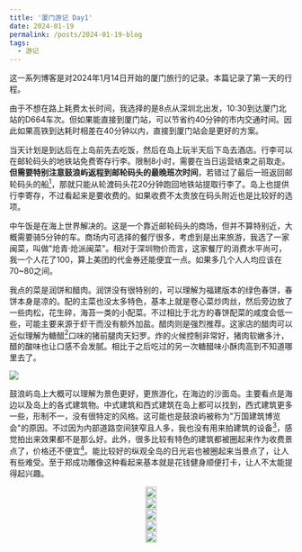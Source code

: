 ```yaml
---
title: '厦门游记 Day1'
date: 2024-01-19
permalink: /posts/2024-01-19-blog
tags:
  - 游记
---
```


这一系列博客是对2024年1月14日开始的厦门旅行的记录。本篇记录了第一天的行程。

由于不想在路上耗费太长时间，我选择的是8点从深圳北出发，10:30到达厦门北站的D664车次。但如果能直接到厦门站，可以节省约40分钟的市内交通时间。因此如果高铁到达耗时相差在40分钟以内，直接到厦门站会是更好的方案。

当天计划是到达后在上岛前先去吃饭，然后在岛上玩半天后下岛去酒店。行李可以在邮轮码头的地铁站免费寄存行李。限制8小时，需要在当日运营结束之前取走。__但需要特别注意鼓浪屿返程到邮轮码头的最晚班次时间__，若错过了最后一班返回邮轮码头的船[^1]，那就只能从轮渡码头花20分钟跑回地铁站提取行李了。岛上也提供行李寄存，不过看起来是要收费的。如果收费不太贵放在码头附近也是比较好的选项。

中午饭是在海上世界解决的。这是一个靠近邮轮码头的商场，但并不算特别近，大概需要骑5分钟的车。商场内可选择的餐厅很多，考虑到是出来旅游，我选了一家闽菜，叫做"炝青·炝派闽菜"。相对于深圳物价而言，这家餐厅的消费水平尚可，我一个人花了100，算上美团的代金券还能便宜一点。如果多几个人人均应该在70~80之间。

我点的菜是润饼和醋肉。润饼没有很特别的，可以理解为福建版本的绿色春饼，春饼本身是凉的。配的主菜也没太多特色，基本上就是卷心菜炒肉丝，然后旁边放了一些肉松，花生碎，海苔一类的小配菜。不过相比于北方的春饼配菜的咸度会低一些，可能主要来源于虾干而没有额外加盐。醋肉则是强烈推荐。这家店的醋肉可以近似理解为糖醋[^2]口味的猪前腿肉天妇罗。炸的火候控制非常好，猪肉软嫩多汁，醋的酸味也让口感不会发腻。相比于之后吃过的另一次糖醋味小酥肉高到不知道哪里去了。

[![](https://lailaps0713-blog.oss-cn-shanghai.aliyuncs.com/img/2024/DSC_2082.jpg?x-oss-process=image/resize,m_pad,h_1280,w_1920,color_FFFFFF)](https://lailaps0713-blog.oss-cn-shanghai.aliyuncs.com/img/2024/DSC_2082.jpg)

鼓浪屿岛上大概可以理解为景色更好，更旅游化，在海边的沙面岛。主要看点是海边以及岛上的各式建筑物。中式建筑和西式建筑在岛上都可以找到，西式建筑更多一些，形制不一，没有很特定的风格。这可能也是鼓浪屿被称为"万国建筑博览会"的原因。不过因为内部道路空间狭窄且人多，我也没有用来拍建筑的设备[^3]，感觉拍出来效果都不是那么好。此外，很多比较有特色的建筑都被圈起来作为收费景点了，价格还不便宜[^4]。能比较好的纵观全岛的日光岩也被圈起来当景点了，让人有些难受。至于郑成功雕像这种看起来基本就是花钱健身顺便打卡，让人不太能提得起兴趣。

<head>
  <meta charset="utf-8" />
  <title>Swiper demo</title>
  <meta name="viewport" content="width=device-width, initial-scale=1, minimum-scale=1, maximum-scale=1" />
  <!-- Link Swiper's CSS -->
  <link rel="stylesheet" href="../assets/css/swiper-bundle.min.css" />

  <!-- Demo styles -->
  <style>
    .swiper {
      width: 100%;
      height: 100%;
    }

    .swiper-slide {
      text-align: center;
      font-size: 18px;
      display: flex;
      justify-content: center;
      align-items: center;
    }

    .swiper-slide img {
      display: block;
      width: 100%;
      height: 100%;
      object-fit: cover;
    }
  </style>
</head>

  <!-- Swiper -->
  <div class="swiper mySwiper">
    <div class="swiper-wrapper">
      <div class="swiper-slide">
        <a href="https://lailaps0713-blog.oss-cn-shanghai.aliyuncs.com/img/2024/DSC_2204.jpg">
          <img src="https://lailaps0713-blog.oss-cn-shanghai.aliyuncs.com/img/2024/DSC_2204.jpg?x-oss-process=image/resize,m_pad,h_1280,w_1920,color_FFFFFF"/>
        </a>
      </div>
      <div class="swiper-slide">
        <a href="https://lailaps0713-blog.oss-cn-shanghai.aliyuncs.com/img/2024/DSC_2153.jpg">
          <img src="https://lailaps0713-blog.oss-cn-shanghai.aliyuncs.com/img/2024/DSC_2153.jpg?x-oss-process=image/resize,m_pad,h_1280,w_1920,color_FFFFFF"/>
        </a>
      </div>
      <div class="swiper-slide">
        <a href="https://lailaps0713-blog.oss-cn-shanghai.aliyuncs.com/img/2024/DSC_2149.jpg">
          <img src="https://lailaps0713-blog.oss-cn-shanghai.aliyuncs.com/img/2024/DSC_2149.jpg?x-oss-process=image/resize,m_pad,h_1280,w_1920,color_FFFFFF"/>
        </a>
      </div>
      <div class="swiper-slide">
        <a href="https://lailaps0713-blog.oss-cn-shanghai.aliyuncs.com/img/2024/DSC_2094.jpg">
          <img src="https://lailaps0713-blog.oss-cn-shanghai.aliyuncs.com/img/2024/DSC_2094.jpg?x-oss-process=image/resize,m_pad,h_1280,w_1920,color_FFFFFF"/>
        </a>
      </div>
      <div class="swiper-slide">
        <a href="https://lailaps0713-blog.oss-cn-shanghai.aliyuncs.com/img/2024/DSC_2091.jpg">
          <img src="https://lailaps0713-blog.oss-cn-shanghai.aliyuncs.com/img/2024/DSC_2091.jpg?x-oss-process=image/resize,m_pad,h_1280,w_1920,color_FFFFFF"/>
        </a>
      </div>
    </div>
    <div class="swiper-button-next"></div>
    <div class="swiper-button-prev"></div>
  </div>

收费景点里值得一去的是菽庄花园。里面有钢琴博物馆和一片维护的很好的花园，从外面看上去很不错。比较适合抓人去拍照。不过因为时间原因未能成行。下次如果有机会和别人一起去玩的话也许可以去。[^5]

免费景点里比较有趣的是管风琴博物馆。其从上午10:00开始，每两小时有一场15分钟左右的演出，会介绍管风琴并且进行三首曲目的演奏[^6]。理论上若装有合适的音管，其能够模拟任何乐器的音色，但操作看上去也相当复杂。管风琴的结构也相当有蒸汽朋克的感觉，要是真的能用蒸汽机驱动就更好了。

<!-- Swiper -->
  <div class="swiper mySwiper2">
    <div class="swiper-wrapper">
      <div class="swiper-slide">
        <a href="https://lailaps0713-blog.oss-cn-shanghai.aliyuncs.com/img/2024/DSC_2098-HDR.jpg">
          <img src="https://lailaps0713-blog.oss-cn-shanghai.aliyuncs.com/img/2024/DSC_2098-HDR.jpg?x-oss-process=image/resize,m_pad,h_1280,w_1920,color_FFFFFF"/>
        </a>
      </div>
      <div class="swiper-slide">
        <a href="https://lailaps0713-blog.oss-cn-shanghai.aliyuncs.com/img/2024/DSC_2113.jpg">
          <img src="https://lailaps0713-blog.oss-cn-shanghai.aliyuncs.com/img/2024/DSC_2113.jpg?x-oss-process=image/resize,m_pad,h_1280,w_1920,color_FFFFFF"/>
        </a>
      </div>
      <div class="swiper-slide">
        <a href="https://lailaps0713-blog.oss-cn-shanghai.aliyuncs.com/img/2024/DSC_2122.jpg">
          <img src="https://lailaps0713-blog.oss-cn-shanghai.aliyuncs.com/img/2024/DSC_2122.jpg?x-oss-process=image/resize,m_pad,h_1280,w_1920,color_FFFFFF"/>
        </a>
      </div>
    </div>
    <div class="swiper-button-next"></div>
    <div class="swiper-button-prev"></div>
  </div>

除此之外，我还去过的免费景点有畲族民俗馆（原法国领事馆旧址），鼓浪屿摄影陈列馆，华侨博物馆，福建省省委旧址等，不过展品都不是非常有趣。让我印象比较深的就是摄影陈列馆里摆了一串胶片机，哪家都有就是没有尼康的。旁边有一个“大画幅相机”，但是上面接了个神牛的机顶闪。感觉不太对于是凑近看了看，发现里面藏的是尼康的D7100，因为这个笑了半天。

[![](https://lailaps0713-blog.oss-cn-shanghai.aliyuncs.com/img/2024/DSC_2176.jpg?x-oss-process=image/resize,m_pad,h_1280,w_1920,color_FFFFFF)](https://lailaps0713-blog.oss-cn-shanghai.aliyuncs.com/img/2024/DSC_2176.jpg)

由于我比较喜欢喝咖啡，我在上岛之前买了个厦门的咖啡地图，以及4张饮品兑换券，准备在岛上用掉两张。岛上一共有四家可以取得。考虑到时间问题，我先是去了琴海咖啡。饮品兑换券约20一张，在琴海咖啡里可以兑换任意的特调或者意式。我兑换的那杯特调做的还行，味道很像是（加了糖的）肯尼亚豆子，喝起来还算适口，没有什么特别奇怪的味道。

琴海咖啡最重要的是位置很好，比较高而且视野开阔。不过当天有一点薄雾，看远方不是很清楚。如果天气更好一些应该能看到岛外。这里相当适合欣赏日落。咖啡店也有一些相应的布景，似乎在模仿一些Instagram上的网红打卡点。总之拍照效果很不错。在这里还尝试了一下日落延时，不过设置有点问题，拍出来的效果不是那么理想。除此之外，鼓浪屿上的美院1/2咖啡的位置可能也是适合欣赏日落的，但我没有去过那里，只能留待日后探索了。

<!-- Swiper -->
  <div class="swiper mySwiper3">
    <div class="swiper-wrapper">
      <div class="swiper-slide">
        <a href="https://lailaps0713-blog.oss-cn-shanghai.aliyuncs.com/img/2024/DSC_2213.jpg">
          <img src="https://lailaps0713-blog.oss-cn-shanghai.aliyuncs.com/img/2024/DSC_2213.jpg?x-oss-process=image/resize,m_pad,h_1280,w_1920,color_FFFFFF"/>
        </a>
      </div>
      <div class="swiper-slide">
        <a href="https://lailaps0713-blog.oss-cn-shanghai.aliyuncs.com/img/2024/DSC_2236-HDR.jpg">
          <img src="https://lailaps0713-blog.oss-cn-shanghai.aliyuncs.com/img/2024/DSC_2236-HDR.jpg?x-oss-process=image/resize,m_pad,h_1280,w_1920,color_FFFFFF"/>
        </a>
      </div>
      <div class="swiper-slide">
        <a href="https://lailaps0713-blog.oss-cn-shanghai.aliyuncs.com/img/2024/DSC_2265.jpg">
          <img src="https://lailaps0713-blog.oss-cn-shanghai.aliyuncs.com/img/2024/DSC_2265.jpg?x-oss-process=image/resize,m_pad,h_1280,w_1920,color_FFFFFF"/>
        </a>
      </div>
      <div class="swiper-slide">
        <a href="https://lailaps0713-blog.oss-cn-shanghai.aliyuncs.com/img/2024/DSC_2262.jpg">
          <img src="https://lailaps0713-blog.oss-cn-shanghai.aliyuncs.com/img/2024/DSC_2262.jpg?x-oss-process=image/resize,m_pad,h_1280,w_1920,color_FFFFFF"/>
        </a>
      </div>
      <div class="swiper-slide">
        <a href="https://lailaps0713-blog.oss-cn-shanghai.aliyuncs.com/img/2024/DSC_2260.jpg">
          <img src="https://lailaps0713-blog.oss-cn-shanghai.aliyuncs.com/img/2024/DSC_2260.jpg?x-oss-process=image/resize,m_pad,h_1280,w_1920,color_FFFFFF"/>
        </a>
      </div>
      <div class="swiper-slide">
        <a href="https://lailaps0713-blog.oss-cn-shanghai.aliyuncs.com/img/2024/DSC_2234.jpg">
          <img src="https://lailaps0713-blog.oss-cn-shanghai.aliyuncs.com/img/2024/DSC_2234.jpg?x-oss-process=image/resize,m_pad,h_1280,w_1920,color_FFFFFF"/>
        </a>
      </div>
      <div class="swiper-slide">
        <a href="https://lailaps0713-blog.oss-cn-shanghai.aliyuncs.com/img/2024/DSC_2230.jpg">
          <img src="https://lailaps0713-blog.oss-cn-shanghai.aliyuncs.com/img/2024/DSC_2230.jpg?x-oss-process=image/resize,m_pad,h_1280,w_1920,color_FFFFFF"/>
        </a>
      </div>
      <div class="swiper-slide">
        <a href="https://lailaps0713-blog.oss-cn-shanghai.aliyuncs.com/img/2024/DSC_2255-HDR.jpg">
          <img src="https://lailaps0713-blog.oss-cn-shanghai.aliyuncs.com/img/2024/DSC_2255-HDR.jpg?x-oss-process=image/resize,m_pad,h_1280,w_1920,color_FFFFFF"/>
        </a>
      </div>
      <div class="swiper-slide">
        <a href="https://lailaps0713-blog.oss-cn-shanghai.aliyuncs.com/img/2024/DSC_2246-HDR.jpg">
          <img src="https://lailaps0713-blog.oss-cn-shanghai.aliyuncs.com/img/2024/DSC_2246-HDR.jpg?x-oss-process=image/resize,m_pad,h_1280,w_1920,color_FFFFFF"/>
        </a>
      </div>
    </div>
    <div class="swiper-button-next"></div>
    <div class="swiper-button-prev"></div>
  </div>

从琴海咖啡出来之后就开始奔着码头走。晚上的鼓浪屿主要是以各种店铺为主，主要是餐厅和民宿，没见到什么其他的娱乐项目。在回去的路上途径了GOBI咖啡。这个店铺似乎是附属于某个民宿的，里面有个小院，应该更适合白天去。咖啡券在那里只能点几款指定的特调，我点的是白玉兰拿铁。这个的奶和香精的风味融合度不错，指向性也很冥想，就是浓缩咖啡真的不太行，怀疑是瑞幸同款。定位是精品咖啡的话建议还是换个稍微好点的豆子，也贵不了多少。

[![](https://lailaps0713-blog.oss-cn-shanghai.aliyuncs.com/img/2024/DSC_2312.jpg?x-oss-process=image/resize,m_pad,h_1280,w_1920,color_FFFFFF)](https://lailaps0713-blog.oss-cn-shanghai.aliyuncs.com/img/2024/DSC_2312.jpg)

在回到码头的路上还途径了“最美转角”，但去过之后有点不知道这个地点是怎么火起来的。码头上看到的厦门岛内夜景倒是不错。

[![](https://lailaps0713-blog.oss-cn-shanghai.aliyuncs.com/img/2024/DSC_2339-Pano.jpg?x-oss-process=image/resize,m_pad,h_1280,w_1920,color_FFFFFF)](https://lailaps0713-blog.oss-cn-shanghai.aliyuncs.com/img/2024/DSC_2339-Pano.jpg)

因为淡季回到邮轮码头的最后一班船出发较早，我只能回到轮渡码头再骑车前往邮轮码头取行李。坐公交车过去也是可行的，但是我不太愿意等公交，而且还要在路上堵一段时间。

最后下榻的酒店是在中山路附近的鸿山如驿酒店。这家酒店应该算是鸿山寺内部，也是由寺里的工作人员运营。整体的住宿环境尚可，和快捷酒店相仿但空间更大。考虑到150/晚的价格算是不错了。按工作人员的说法如果早点预订价格还能便宜不少。鸿山寺的素食似乎也比较有名，但因为行程安排很紧没机会去吃。

在酒店安顿好之后出去吃了沙茶面。沙茶面是在乌堂吃的。和我以前吃过的相比[^7]，厦门沙茶酱香料味没那么重，花生味明显一点。我更喜欢香料味重的版本。此外，厦门的沙茶酱比广东的沙茶酱咸度更低。还点了一份芋泥香酥鸭。这个完全是网红菜，味道不是很好。芋泥太甜加上油炸导致口感过于腻，鸭肉像是个局外人，除了提供蛋白质有没有它真的没啥区别。

<!-- Swiper -->
  <div class="swiper mySwiper4">
    <div class="swiper-wrapper">
      <div class="swiper-slide">
        <a href="https://lailaps0713-blog.oss-cn-shanghai.aliyuncs.com/img/2024/DSC_2345.jpg">
          <img src="https://lailaps0713-blog.oss-cn-shanghai.aliyuncs.com/img/2024/DSC_2345.jpg?x-oss-process=image/resize,m_pad,h_1280,w_1920,color_FFFFFF"/>
        </a>
      </div>
      <div class="swiper-slide">
        <a href="https://lailaps0713-blog.oss-cn-shanghai.aliyuncs.com/img/2024/DSC_2349.jpg">
          <img src="https://lailaps0713-blog.oss-cn-shanghai.aliyuncs.com/img/2024/DSC_2349.jpg?x-oss-process=image/resize,m_pad,h_1280,w_1920,color_FFFFFF"/>
        </a>
      </div>
    </div>
    <div class="swiper-button-next"></div>
    <div class="swiper-button-prev"></div>
  </div>

沙坡尾是所谓的"潮流街区"，会卖一些新潮的文创，并且有一些适合拍照和打卡的布景。也许可以拍拍夜景，但来这边买东西属实没有必要。在沙坡尾附近还吃了海蛎煎和沙茶肉串。海蛎煎差不多是蚵仔煎的新皮肤，口感大差不差，可以就当去了隔壁省的士林夜市。沙茶肉串：和普通肉串没啥区别，本身腌制很重，已经吃不出太多沙茶味了。

世茂双子塔和演武大桥也在附近。不过双子塔还是适合晚上从远处看灯光效果，里面就是标准的大商场。演武大桥的观景台也不是很有趣，也许也是应该在日落的时候来。

<!-- Swiper -->
  <div class="swiper mySwiper5">
    <div class="swiper-wrapper">
      <div class="swiper-slide">
        <a href="https://lailaps0713-blog.oss-cn-shanghai.aliyuncs.com/img/2024/DSC_2392.jpg">
          <img src="https://lailaps0713-blog.oss-cn-shanghai.aliyuncs.com/img/2024/DSC_2392.jpg?x-oss-process=image/resize,m_pad,h_1280,w_1920,color_FFFFFF"/>
        </a>
      </div>
      <div class="swiper-slide">
        <a href="https://lailaps0713-blog.oss-cn-shanghai.aliyuncs.com/img/2024/DSC_2353-HDR.jpg">
          <img src="https://lailaps0713-blog.oss-cn-shanghai.aliyuncs.com/img/2024/DSC_2353-HDR.jpg?x-oss-process=image/resize,m_pad,h_1280,w_1920,color_FFFFFF"/>
        </a>
      </div>
      <div class="swiper-slide">
        <a href="https://lailaps0713-blog.oss-cn-shanghai.aliyuncs.com/img/2024/DSC_2356.jpg">
          <img src="https://lailaps0713-blog.oss-cn-shanghai.aliyuncs.com/img/2024/DSC_2356.jpg?x-oss-process=image/resize,m_pad,h_1280,w_1920,color_FFFFFF"/>
        </a>
      </div>
      <div class="swiper-slide">
        <a href="https://lailaps0713-blog.oss-cn-shanghai.aliyuncs.com/img/2024/DSC_2361.jpg">
          <img src="https://lailaps0713-blog.oss-cn-shanghai.aliyuncs.com/img/2024/DSC_2361.jpg?x-oss-process=image/resize,m_pad,h_1280,w_1920,color_FFFFFF"/>
        </a>
      </div>
      <div class="swiper-slide">
        <a href="https://lailaps0713-blog.oss-cn-shanghai.aliyuncs.com/img/2024/DSC_2371.jpg">
          <img src="https://lailaps0713-blog.oss-cn-shanghai.aliyuncs.com/img/2024/DSC_2371.jpg?x-oss-process=image/resize,m_pad,h_1280,w_1920,color_FFFFFF"/>
        </a>
      </div>
    </div>
    <div class="swiper-button-next"></div>
    <div class="swiper-button-prev"></div>
  </div>

我大概是22:30左右从沙坡尾回到的住处。跑了一天相当的累，于是沾到床就昏过去了。也没来得及当天整理照片。下次出门最好强迫自己在整理好照片之前不要碰到床。照片整理的工作流经过实测没啥问题，只要能正确执行（指不过早睡着）。

[^1]: 但是总是有到轮渡码头的返程航班的，均为从三丘田码头出发，平均每20分钟一班。
[^2]: 更偏醋一些，有点像米醋那种感觉。
[^3]: 其实想要个移轴镜头玩玩但二手货源略少，我暂时也不打算涉足建筑摄影领域。微距也是，百微应该挺好玩的？
[^4]: 比如海天堂构
[^5]: 在想我有在厦大开会的可能性吗
[^6]: 有录制一小段演奏视频，不过我得想想怎么把播放器嵌到博客里，也许该用叔叔的服务器了？。
[^7]: 大学路上的屿见面，在复旦附近，以前很喜欢吃。

<!-- Swiper JS -->
  <script src="../assets/js/swiper-bundle.min.js"></script>

  <!-- Initialize Swiper -->
  <script>
    var swiper = new Swiper(".mySwiper", {
      autoHeight: true,
      loop: true,
      navigation: {
        nextEl: ".swiper-button-next",
        prevEl: ".swiper-button-prev",
      },
    });
    var swiper = new Swiper(".mySwiper2", {
      autoHeight: true,
      loop: true,
      navigation: {
        nextEl: ".swiper-button-next",
        prevEl: ".swiper-button-prev",
      },
    });
    var swiper = new Swiper(".mySwiper3", {
      autoHeight: true,
      loop: true,
      navigation: {
        nextEl: ".swiper-button-next",
        prevEl: ".swiper-button-prev",
      },
    });
    var swiper = new Swiper(".mySwiper4", {
      autoHeight: true,
      loop: true,
      navigation: {
        nextEl: ".swiper-button-next",
        prevEl: ".swiper-button-prev",
      },
    });
    var swiper = new Swiper(".mySwiper5", {
      autoHeight: true,
      loop: true,
      navigation: {
        nextEl: ".swiper-button-next",
        prevEl: ".swiper-button-prev",
      },
    });
  </script>
